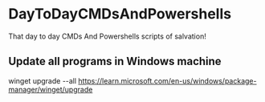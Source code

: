 # DayToDayCMDsAndPowershells
That day to day CMDs And Powershells scripts of salvation!

## Update all programs in Windows machine
winget upgrade --all
https://learn.microsoft.com/en-us/windows/package-manager/winget/upgrade
 
